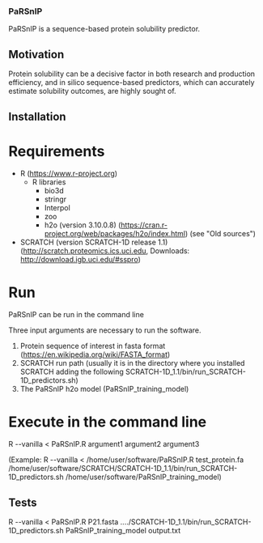 ### PaRSnIP
PaRSnIP is a sequence-based protein solubility predictor.

## Motivation
Protein solubility can be a decisive factor in both research and production efficiency, and in silico sequence-based predictors, which can accurately estimate solubility outcomes, are highly sought of.

## Installation

# Requirements 
- R (https://www.r-project.org)
  - R libraries
    - bio3d
    - stringr
    - Interpol
    - zoo
    - h2o (version 3.10.0.8) (https://cran.r-project.org/web/packages/h2o/index.html) (see "Old sources")
- SCRATCH (version SCRATCH-1D release 1.1) (http://scratch.proteomics.ics.uci.edu, Downloads: http://download.igb.uci.edu/#sspro)


# Run 
PaRSnIP can be run in the command line

Three input arguments are necessary to run the software.
  1. Protein sequence of interest in fasta format (https://en.wikipedia.org/wiki/FASTA_format)
  2. SCRATCH run path (usually it is in the directory where you installed SCRATCH adding the following SCRATCH-1D_1.1/bin/run_SCRATCH-1D_predictors.sh)
  3. The PaRSnIP h2o model (PaRSnIP_training_model)

# Execute in the command line
R --vanilla < PaRSnIP.R argument1 argument2 argument3

(Example: R --vanilla < /home/user/software/PaRSnIP.R test_protein.fa /home/user/software/SCRATCH/SCRATCH-1D_1.1/bin/run_SCRATCH-1D_predictors.sh /home/user/software/PaRSnIP_training_model)


## Tests

R --vanilla < PaRSnIP.R P21.fasta ..../SCRATCH-1D_1.1/bin/run_SCRATCH-1D_predictors.sh PaRSnIP_training_model output.txt
